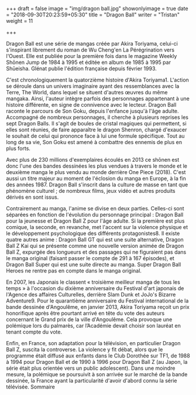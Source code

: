 +++
draft = false
image = "img/dragon ball.jpg"
showonlyimage = true
date = "2018-09-30T20:23:59+05:30"
title = "Dragon Ball"
writer = "Tristan"
weight = 11

+++

Dragon Ball est une série de mangas créée par Akira Toriyama, celui-ci s'inspirant librement du roman de Wu Cheng'en La Pérégrination vers l'Ouest. Elle est publiée pour la première fois dans le magazine Weekly Shōnen Jump de 1984 à 1995 et éditée en album de 1985 à 1995 par Shūeisha. Glénat publie l'édition française depuis février 1993.

C'est chronologiquement la quatorzième histoire d'Akira Toriyama1. L'action se déroule dans un univers imaginaire ayant des ressemblances avec la Terre, The World, dans lequel se situent d'autres œuvres du même mangaka. Ainsi, l'auteur intègre parfois des personnages appartenant à une histoire différente, en signe de connivence avec le lecteur. Dragon Ball raconte le parcours de Son Goku, depuis l'enfance jusqu'à l'âge adulte. Accompagné de nombreux personnages, il cherche à plusieurs reprises les sept Dragon Balls. Il s'agit de boules de cristal magiques qui permettent, si elles sont réunies, de faire apparaître le dragon Shenron, chargé d'exaucer le souhait de celui qui prononce face à lui une formule spécifique. Tout au long de sa vie, Son Goku est amené à combattre des ennemis de plus en plus forts.

Avec plus de 230 millions d'exemplaires écoulés en 2013 ce shōnen est donc l'une des bandes dessinées les plus vendues à travers le monde et le deuxième manga le plus vendu au monde derrière One Piece (2018). C'est aussi un titre majeur au moment de l'éclosion du manga en Europe, à la fin des années 1987. Dragon Ball s'inscrit dans la culture de masse en tant que phénomène culturel ; de nombreux films, jeux vidéo et autres produits dérivés en sont issus.

Contrairement au manga, l'anime se divise en deux parties. Celles-ci sont séparées en fonction de l'évolution du personnage principal : Dragon Ball pour la jeunesse et Dragon Ball Z pour l'âge adulte. Si la première est plus comique, la seconde, en revanche, met l'accent sur la violence physique et le développement psychologique des différents protagonistes8. Il existe quatre autres anime : Dragon Ball GT qui est une suite alternative, Dragon Ball Z Kai qui se présente comme une nouvelle version animée de Dragon Ball Z, expurgée des longueurs et des passages qui ne figuraient pas dans le manga original (faisant passer le compte de 291 à 167 épisodes), et Dragon Ball Super qui est une suite directe au manga. Super Dragon Ball Heroes ne rentre pas en compte dans le manga original.

En 2007, les Japonais le classent « troisième meilleur manga de tous les temps » à l'occasion du dixième anniversaire du Festival d'art japonais de l'Agence des affaires Culturelles, derrière Slam Dunk et JoJo's Bizarre Adventure9. Pour le quarantième anniversaire du Festival international de la bande dessinée d'Angoulême, en janvier 2013, Akira Toriyama reçoit un prix honorifique après être pourtant arrivé en tête du vote des auteurs concernant le Grand prix de la ville d'Angoulême. Cela provoque une polémique lors du palmarès, car l’Académie devait choisir son lauréat en tenant compte du vote.

Enfin, en France, son adaptation pour la télévision, en particulier Dragon Ball Z, suscita la controverse. La violence y fit débat, alors que le programme était diffusé aux enfants dans le Club Dorothée sur TF1, de 1988 à 1994 pour Dragon Ball et de 1990 à 1996 pour Dragon Ball Z (au Japon, la série était plus orientée vers un public adolescent). Dans une moindre mesure, la polémique se poursuivit à son arrivée sur le marché de la bande dessinée, la France ayant la particularité d'avoir d'abord connu la série télévisée.
Sommaire